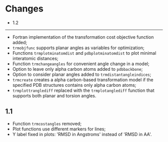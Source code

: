 Changes
=======

* 1.2
-----

- Fortran implementation of the transformation cost objective function
added;
- `trmobjfunc` supports planar angles as variables for optimization;
- Functions `trmplotminatomdist` and `pdbplotminatomdist` to plot minimal interatomic 
distances; 
- Function `trmchangeangles` for convenient angle change in a model;
- Option to leave only alpha carbon atoms added to `pdbbackbone`;
- Option to consider planar angles added to `trmdistantangleindices`;
- `trmcreate` creates a alpha carbon-based transformation model if the
specified PDB structures contains only alpha carbon atoms;
- `trmplottranglediff` replaced with the `trmplotanglediff` function that
supports both planar and torsion angles.

1.1
---

- Function `trmcostangles` removed; 
- Plot functions use different markers for lines;
- Y label fixed in plots: 'RMSD in Angstroms' instead of
'RMSD in AA'.

